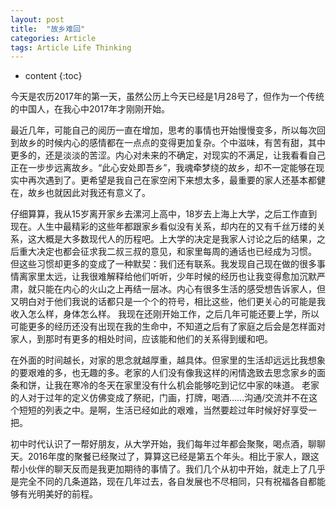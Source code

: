 ```yaml
---
layout: post
title:  "故乡难回"
categories: Article
tags: Article Life Thinking
---
```


* content
{:toc}

今天是农历2017年的第一天，虽然公历上今天已经是1月28号了，但作为一个传统的中国人，在我心中2017年才刚刚开始。

最近几年，可能自己的阅历一直在增加，思考的事情也开始慢慢变多，所以每次回到故乡的时候内心的感情都在一点点的变得更加复杂。个中滋味，有苦有甜，其中更多的，还是淡淡的苦涩。内心对未来的不确定，对现实的不满足，让我看看自己正在一步步远离故乡。“此心安处即吾乡”，我魂牵梦绕的故乡，却不一定能够在现实中再次遇到了。更希望是我自己在家空闲下来想太多，最重要的家人还基本都健在，故乡也就因此对我还有意义了。

仔细算算，我从15岁离开家乡去漯河上高中，18岁去上海上大学，之后工作直到现在。人生中最精彩的这些年都跟家乡看似没有关系，却内在的又有千丝万缕的关系，这大概是大多数现代人的历程吧。上大学的决定是我家人讨论之后的结果，之后重大决定也都会征求我二叔三叔的意见，和家里每周的通话也已经成为习惯。
但这些习惯却更多的变成了一种默契：我们还有联系。我发现自己现在做的很多事情离家里太远，让我很难解释给他们听听，少年时候的经历也让我变得愈加沉默严肃，就只能在内心的火山之上再结一层冰。内心有很多生活的感受想告诉家人，但又明白对于他们我说的话都只是一个个的符号，相比这些，他们更关心的可能是我收入怎么样，身体怎么样。
我现在还刚开始工作，之后几年可能还要上学，所以可能更多的经历还没有出现在我的生命中，不知道之后有了家庭之后会是怎样面对家人，到那时有更多的相处时间，应该能和他们的关系得到缓和吧。

在外面的时间越长，对家的思念就越厚重，越具体。但家里的生活却远远比我想象的要艰难的多，也无趣的多。老家的人们没有像我这样的闲情逸致去思念家乡的面条和饼，让我在寒冷的冬天在家里没有什么机会能够吃到记忆中家的味道。
老家的人对于过年的定义仿佛变成了祭祀，门画，打牌，喝酒……沟通/交流并不在这个短短的列表之中。是啊，生活已经如此的艰难，当然要趁过年时候好好享受一把。

初中时代认识了一帮好朋友，从大学开始，我们每年过年都会聚聚，喝点酒，聊聊天。2016年度的聚餐已经聚过了，算算这已经是第五个年头。相比于家人，跟这帮小伙伴的聊天反而是我更加期待的事情了。我们几个从初中开始，就走上了几乎是完全不同的几条道路，现在几年过去，各自发展也不尽相同，只有祝福各自都能够有光明美好的前程。

